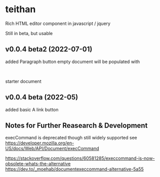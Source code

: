 # teithan
Rich HTML editor component in javascript / jquery

Still in beta, but usable

v0.0.4 beta2 (2022-07-01)
------------------------------
added Paragraph button
empty document will be populated with <p><br></p> starter document

v0.0.4 beta (2022-05)
------------------------------
added basic A link button



Notes for Further Reasearch & Development
--------------------------------------------------
execCommand is deprecated though still widely supported
see https://developer.mozilla.org/en-US/docs/Web/API/Document/execCommand

https://stackoverflow.com/questions/60581285/execcommand-is-now-obsolete-whats-the-alternative
https://dev.to/_moehab/documentexeccommand-alternative-5a55